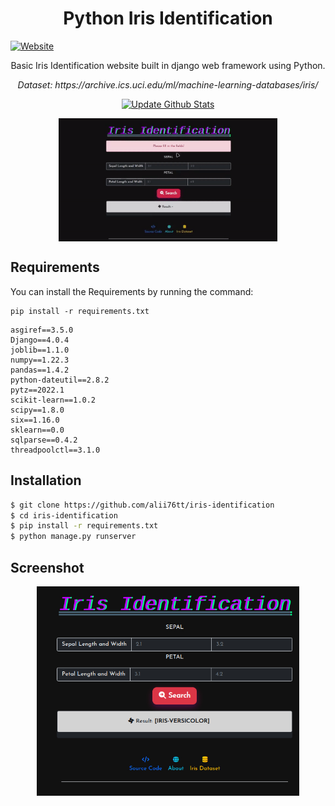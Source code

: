 <h1 align='center'>Python Iris Identification</h1>
<a align='center'target="_blank" href="https://iris-identification.herokuapp.com/"><img alt="Website" src="https://camo.githubusercontent.com/6445e675c041a11811fdecd07f54540b2111105f0d7698f856680f276d8dd338/68747470733a2f2f6865726f6b752d62616467652e6865726f6b756170702e636f6d2f3f6170703d6865726f6b752d6261646765"></a>

<p align='center'>Basic Iris Identification website built in django web framework using Python.</p>
<p align='center' style="font-style: italic;">Dataset: https://archive.ics.uci.edu/ml/machine-learning-databases/iris/</p>



<p align="center">
    <a href="https://iris-identification.herokuapp.com/">
        <img src="https://www.kindpng.com/picc/m/669-6692840_heroku-hd-png-download.png" style="width: 10em;"
            alt="Update Github Stats" title="heroku">
    </a>
</p>

<p align='center'>
    <img align="center" src="2.gif" style="max-width:25em">
</p>


## Requirements
You can install the Requirements by running the command:

```
pip install -r requirements.txt
```

```
asgiref==3.5.0
Django==4.0.4
joblib==1.1.0
numpy==1.22.3
pandas==1.4.2
python-dateutil==2.8.2
pytz==2022.1
scikit-learn==1.0.2
scipy==1.8.0
six==1.16.0
sklearn==0.0
sqlparse==0.4.2
threadpoolctl==3.1.0
```

## Installation
```sh
$ git clone https://github.com/alii76tt/iris-identification
$ cd iris-identification
$ pip install -r requirements.txt
$ python manage.py runserver
```

## Screenshot
<p align='center'>
    <img align="center" src="./1.jpg" style="margin-bottom: 15px;max-width:30em">
</p>
